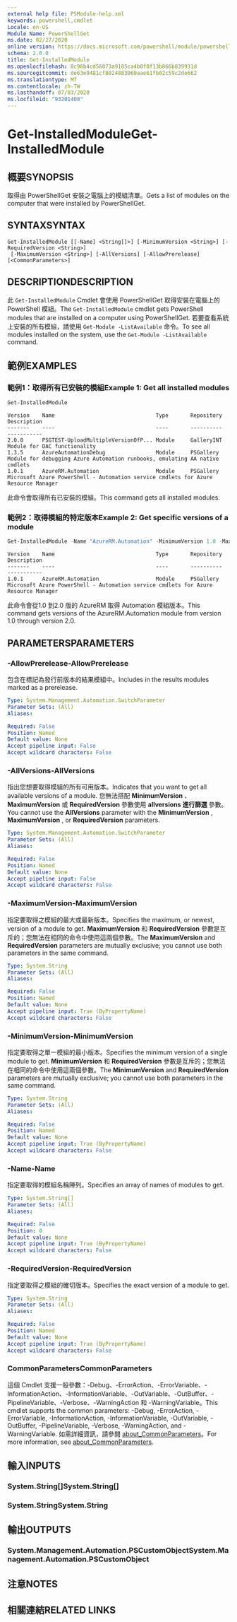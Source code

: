 ```yaml
---
external help file: PSModule-help.xml
keywords: powershell,cmdlet
Locale: en-US
Module Name: PowerShellGet
ms.date: 02/27/2020
online version: https://docs.microsoft.com/powershell/module/powershellget/get-installedmodule?view=powershell-7&WT.mc_id=ps-gethelp
schema: 2.0.0
title: Get-InstalledModule
ms.openlocfilehash: 8c96b4cd56073a9185ca4b0f0f13b866b839931d
ms.sourcegitcommit: de63e9481cf8024883060aae61fb02c59c2de662
ms.translationtype: MT
ms.contentlocale: zh-TW
ms.lasthandoff: 07/03/2020
ms.locfileid: "93201408"
---
```

# <span data-ttu-id="0ada5-103">Get-InstalledModule</span><span class="sxs-lookup"><span data-stu-id="0ada5-103">Get-InstalledModule</span></span>

## <span data-ttu-id="0ada5-104">概要</span><span class="sxs-lookup"><span data-stu-id="0ada5-104">SYNOPSIS</span></span>
<span data-ttu-id="0ada5-105">取得由 PowerShellGet 安裝之電腦上的模組清單。</span><span class="sxs-lookup"><span data-stu-id="0ada5-105">Gets a list of modules on the computer that were installed by PowerShellGet.</span></span>

## <span data-ttu-id="0ada5-106">SYNTAX</span><span class="sxs-lookup"><span data-stu-id="0ada5-106">SYNTAX</span></span>

```
Get-InstalledModule [[-Name] <String[]>] [-MinimumVersion <String>] [-RequiredVersion <String>]
 [-MaximumVersion <String>] [-AllVersions] [-AllowPrerelease] [<CommonParameters>]
```

## <span data-ttu-id="0ada5-107">DESCRIPTION</span><span class="sxs-lookup"><span data-stu-id="0ada5-107">DESCRIPTION</span></span>

<span data-ttu-id="0ada5-108">此 `Get-InstalledModule` Cmdlet 會使用 PowerShellGet 取得安裝在電腦上的 PowerShell 模組。</span><span class="sxs-lookup"><span data-stu-id="0ada5-108">The `Get-InstalledModule` cmdlet gets PowerShell modules that are installed on a computer using PowerShellGet.</span></span> <span data-ttu-id="0ada5-109">若要查看系統上安裝的所有模組，請使用 `Get-Module -ListAvailable` 命令。</span><span class="sxs-lookup"><span data-stu-id="0ada5-109">To see all modules installed on the system, use the `Get-Module -ListAvailable` command.</span></span>

## <span data-ttu-id="0ada5-110">範例</span><span class="sxs-lookup"><span data-stu-id="0ada5-110">EXAMPLES</span></span>

### <span data-ttu-id="0ada5-111">範例1：取得所有已安裝的模組</span><span class="sxs-lookup"><span data-stu-id="0ada5-111">Example 1: Get all installed modules</span></span>

```powershell
Get-InstalledModule
```

```Output
Version    Name                                Type       Repository     Description
-------    ----                                ----       ----------     -----------
2.0.0      PSGTEST-UploadMultipleVersionOfP... Module     GalleryINT     Module for DAC functionality
1.3.5      AzureAutomationDebug                Module     PSGallery      Module for debugging Azure Automation runbooks, emulating AA native cmdlets
1.0.1      AzureRM.Automation                  Module     PSGallery      Microsoft Azure PowerShell - Automation service cmdlets for Azure Resource Manager
```

<span data-ttu-id="0ada5-112">此命令會取得所有已安裝的模組。</span><span class="sxs-lookup"><span data-stu-id="0ada5-112">This command gets all installed modules.</span></span>

### <span data-ttu-id="0ada5-113">範例2：取得模組的特定版本</span><span class="sxs-lookup"><span data-stu-id="0ada5-113">Example 2: Get specific versions of a module</span></span>

```powershell
Get-InstalledModule -Name "AzureRM.Automation" -MinimumVersion 1.0 -MaximumVersion 2.0
```

```Output
Version    Name                                Type       Repository     Description
-------    ----                                ----       ----------     -----------
1.0.1      AzureRM.Automation                  Module     PSGallery      Microsoft Azure PowerShell - Automation service cmdlets for Azure Resource Manager
```

<span data-ttu-id="0ada5-114">此命令會從1.0 到2.0 版的 AzureRM 取得 Automation 模組版本。</span><span class="sxs-lookup"><span data-stu-id="0ada5-114">This command gets versions of the AzureRM.Automation module from version 1.0 through version 2.0.</span></span>

## <span data-ttu-id="0ada5-115">PARAMETERS</span><span class="sxs-lookup"><span data-stu-id="0ada5-115">PARAMETERS</span></span>

### <span data-ttu-id="0ada5-116">-AllowPrerelease</span><span class="sxs-lookup"><span data-stu-id="0ada5-116">-AllowPrerelease</span></span>

<span data-ttu-id="0ada5-117">包含在標記為發行前版本的結果模組中。</span><span class="sxs-lookup"><span data-stu-id="0ada5-117">Includes in the results modules marked as a prerelease.</span></span>

```yaml
Type: System.Management.Automation.SwitchParameter
Parameter Sets: (All)
Aliases:

Required: False
Position: Named
Default value: None
Accept pipeline input: False
Accept wildcard characters: False
```

### <span data-ttu-id="0ada5-118">-AllVersions</span><span class="sxs-lookup"><span data-stu-id="0ada5-118">-AllVersions</span></span>

<span data-ttu-id="0ada5-119">指出您想要取得模組的所有可用版本。</span><span class="sxs-lookup"><span data-stu-id="0ada5-119">Indicates that you want to get all available versions of a module.</span></span>
<span data-ttu-id="0ada5-120">您無法搭配 **MinimumVersion** 、 **MaximumVersion** 或 **RequiredVersion** 參數使用 **allversions 進行篩選** 參數。</span><span class="sxs-lookup"><span data-stu-id="0ada5-120">You cannot use the **AllVersions** parameter with the **MinimumVersion** , **MaximumVersion** , or **RequiredVersion** parameters.</span></span>

```yaml
Type: System.Management.Automation.SwitchParameter
Parameter Sets: (All)
Aliases:

Required: False
Position: Named
Default value: None
Accept pipeline input: False
Accept wildcard characters: False
```

### <span data-ttu-id="0ada5-121">-MaximumVersion</span><span class="sxs-lookup"><span data-stu-id="0ada5-121">-MaximumVersion</span></span>

<span data-ttu-id="0ada5-122">指定要取得之模組的最大或最新版本。</span><span class="sxs-lookup"><span data-stu-id="0ada5-122">Specifies the maximum, or newest, version of a module to get.</span></span> <span data-ttu-id="0ada5-123">**MaximumVersion** 和 **RequiredVersion** 參數是互斥的；您無法在相同的命令中使用這兩個參數。</span><span class="sxs-lookup"><span data-stu-id="0ada5-123">The **MaximumVersion** and **RequiredVersion** parameters are mutually exclusive; you cannot use both parameters in the same command.</span></span>

```yaml
Type: System.String
Parameter Sets: (All)
Aliases:

Required: False
Position: Named
Default value: None
Accept pipeline input: True (ByPropertyName)
Accept wildcard characters: False
```

### <span data-ttu-id="0ada5-124">-MinimumVersion</span><span class="sxs-lookup"><span data-stu-id="0ada5-124">-MinimumVersion</span></span>

<span data-ttu-id="0ada5-125">指定要取得之單一模組的最小版本。</span><span class="sxs-lookup"><span data-stu-id="0ada5-125">Specifies the minimum version of a single module to get.</span></span> <span data-ttu-id="0ada5-126">**MinimumVersion** 和 **RequiredVersion** 參數是互斥的；您無法在相同的命令中使用這兩個參數。</span><span class="sxs-lookup"><span data-stu-id="0ada5-126">The **MinimumVersion** and **RequiredVersion** parameters are mutually exclusive; you cannot use both parameters in the same command.</span></span>

```yaml
Type: System.String
Parameter Sets: (All)
Aliases:

Required: False
Position: Named
Default value: None
Accept pipeline input: True (ByPropertyName)
Accept wildcard characters: False
```

### <span data-ttu-id="0ada5-127">-Name</span><span class="sxs-lookup"><span data-stu-id="0ada5-127">-Name</span></span>

<span data-ttu-id="0ada5-128">指定要取得的模組名稱陣列。</span><span class="sxs-lookup"><span data-stu-id="0ada5-128">Specifies an array of names of modules to get.</span></span>

```yaml
Type: System.String[]
Parameter Sets: (All)
Aliases:

Required: False
Position: 0
Default value: None
Accept pipeline input: True (ByPropertyName)
Accept wildcard characters: False
```

### <span data-ttu-id="0ada5-129">-RequiredVersion</span><span class="sxs-lookup"><span data-stu-id="0ada5-129">-RequiredVersion</span></span>

<span data-ttu-id="0ada5-130">指定要取得之模組的確切版本。</span><span class="sxs-lookup"><span data-stu-id="0ada5-130">Specifies the exact version of a module to get.</span></span>

```yaml
Type: System.String
Parameter Sets: (All)
Aliases:

Required: False
Position: Named
Default value: None
Accept pipeline input: True (ByPropertyName)
Accept wildcard characters: False
```

### <span data-ttu-id="0ada5-131">CommonParameters</span><span class="sxs-lookup"><span data-stu-id="0ada5-131">CommonParameters</span></span>

<span data-ttu-id="0ada5-132">這個 Cmdlet 支援一般參數：-Debug、-ErrorAction、-ErrorVariable、-InformationAction、-InformationVariable、-OutVariable、-OutBuffer、-PipelineVariable、-Verbose、-WarningAction 和 -WarningVariable。</span><span class="sxs-lookup"><span data-stu-id="0ada5-132">This cmdlet supports the common parameters: -Debug, -ErrorAction, -ErrorVariable, -InformationAction, -InformationVariable, -OutVariable, -OutBuffer, -PipelineVariable, -Verbose, -WarningAction, and -WarningVariable.</span></span> <span data-ttu-id="0ada5-133">如需詳細資訊，請參閱 [about_CommonParameters](../Microsoft.PowerShell.Core/About/about_CommonParameters.md)。</span><span class="sxs-lookup"><span data-stu-id="0ada5-133">For more information, see [about_CommonParameters](../Microsoft.PowerShell.Core/About/about_CommonParameters.md).</span></span>

## <span data-ttu-id="0ada5-134">輸入</span><span class="sxs-lookup"><span data-stu-id="0ada5-134">INPUTS</span></span>

### <span data-ttu-id="0ada5-135">System.String[]</span><span class="sxs-lookup"><span data-stu-id="0ada5-135">System.String[]</span></span>

### <span data-ttu-id="0ada5-136">System.String</span><span class="sxs-lookup"><span data-stu-id="0ada5-136">System.String</span></span>

## <span data-ttu-id="0ada5-137">輸出</span><span class="sxs-lookup"><span data-stu-id="0ada5-137">OUTPUTS</span></span>

### <span data-ttu-id="0ada5-138">System.Management.Automation.PSCustomObject</span><span class="sxs-lookup"><span data-stu-id="0ada5-138">System.Management.Automation.PSCustomObject</span></span>

## <span data-ttu-id="0ada5-139">注意</span><span class="sxs-lookup"><span data-stu-id="0ada5-139">NOTES</span></span>

## <span data-ttu-id="0ada5-140">相關連結</span><span class="sxs-lookup"><span data-stu-id="0ada5-140">RELATED LINKS</span></span>

